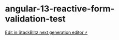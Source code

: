 # angular-13-reactive-form-validation-test

[Edit in StackBlitz next generation editor ⚡️](https://stackblitz.com/~/github.com/wilylansapp/angular-13-reactive-form-validation-test)